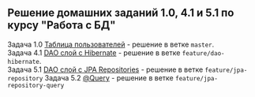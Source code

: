 ## Решение домашних заданий 1.0, 4.1 и 5.1 по курсу "Работа с БД"

Задача 1.0 [Таблица пользователей](https://github.com/netology-code/jd-homeworks/blob/master/sql-basic/task/README.md) -
решение в ветке `master`.<br>
Задача 4.1 [DAO слой c Hibernate](https://github.com/netology-code/jd-homeworks/blob/master/hibernate/task1/README.md) -
решение в ветке `feature/dao-hibernate`.<br>
Задача 5.1 [DAO слой c JPA Repositories](https://github.com/netology-code/jd-homeworks/blob/master/spring-jpa/task1/README.md) -
решение в ветке `feature/jpa-repository`
Задача 5.2 [@Query](https://github.com/netology-code/jd-homeworks/blob/master/spring-jpa/task2/README.md) -
решение в ветке `feature/jpa-repository-query`



